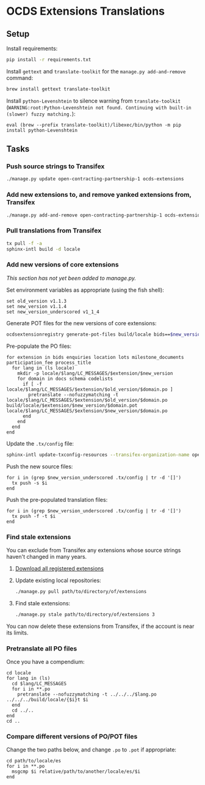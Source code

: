 # OCDS Extensions Translations

## Setup

Install requirements:

```bash
pip install -r requirements.txt
```

Install `gettext` and `translate-toolkit` for the `manage.py add-and-remove` command:

```bash
brew install gettext translate-toolkit
```

Install `python-Levenshtein` to silence warning from `translate-toolkit` (`WARNING:root:Python-Levenshtein not found. Continuing with built-in (slower) fuzzy matching.`):

```fish
eval (brew --prefix translate-toolkit)/libexec/bin/python -m pip install python-Levenshtein
```

## Tasks

### Push source strings to Transifex

```bash
./manage.py update open-contracting-partnership-1 ocds-extensions
```

### Add new extensions to, and remove yanked extensions from, Transifex

```bash
./manage.py add-and-remove open-contracting-partnership-1 ocds-extensions
```

### Pull translations from Transifex

```bash
tx pull -f -a
sphinx-intl build -d locale
```

### Add new versions of core extensions

*This section has not yet been added to manage.py.*

Set environment variables as appropriate (using the fish shell):

```fish
set old_version v1.1.3
set new_version v1.1.4
set new_version_underscored v1_1_4
```

Generate POT files for the new versions of core extensions:

```bash
ocdsextensionregistry generate-pot-files build/locale bids==$new_version enquiries==$new_version location==$new_version lots==$new_version milestone_documents==$new_version participation_fee==$new_version process_title==$new_version
```

Pre-populate the PO files:

```fish
for extension in bids enquiries location lots milestone_documents participation_fee process_title
  for lang in (ls locale)
    mkdir -p locale/$lang/LC_MESSAGES/$extension/$new_version
    for domain in docs schema codelists
      if [ -f locale/$lang/LC_MESSAGES/$extension/$old_version/$domain.po ]
        pretranslate --nofuzzymatching -t locale/$lang/LC_MESSAGES/$extension/$old_version/$domain.po build/locale/$extension/$new_version/$domain.pot locale/$lang/LC_MESSAGES/$extension/$new_version/$domain.po
      end
    end
  end
end
```

Update the `.tx/config` file:

```bash
sphinx-intl update-txconfig-resources --transifex-organization-name open-contracting-partnership-1 --transifex-project-name ocds-extensions --pot-dir build/locale --locale-dir locale 
```

Push the new source files:

```fish
for i in (grep $new_version_underscored .tx/config | tr -d '[]')
  tx push -s $i
end
```

Push the pre-populated translation files:

```fish
for i in (grep $new_version_underscored .tx/config | tr -d '[]')
  tx push -f -t $i
end
```

### Find stale extensions

You can exclude from Transifex any extensions whose source strings haven't changed in many years.

1. [Download all registered extensions](https://github.com/open-contracting/standard-maintenance-scripts#standard-development-tasks)

1. Update existing local repositories:

    ```bash
    ./manage.py pull path/to/directory/of/extensions
    ```

1. Find stale extensions:

    ```bash
    ./manage.py stale path/to/directory/of/extensions 3
    ```

You can now delete these extensions from Transifex, if the account is near its limits.

### Pretranslate all PO files

Once you have a compendium:

```fish
cd locale
for lang in (ls)
  cd $lang/LC_MESSAGES
  for i in **.po
    pretranslate --nofuzzymatching -t ../../../$lang.po ../../../build/locale/{$i}t $i
  end
  cd ../..
end
cd ..
```

### Compare different versions of PO/POT files

Change the two paths below, and change `.po` to `.pot` if appropriate:

```fish
cd path/to/locale/es
for i in **.po
  msgcmp $i relative/path/to/another/locale/es/$i
end
```
